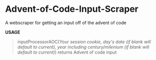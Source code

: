 # Advent-of-Code-Input-Scraper
A webscraper for getting an input off of the advent of code

**USAGE**
> inputProcessorAOC(*Your session cookie, day's date (if blank will default to current), year including century/milenium (if blank will default to current)*)
returns Advent of code input
